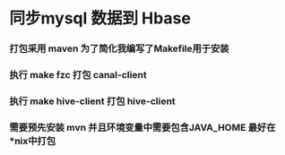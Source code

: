 # 同步mysql 数据到 Hbase

### 打包采用 maven 为了简化我编写了Makefile用于安装

### 执行 make fzc 打包 canal-client

### 执行 make hive-client 打包 hive-client 

### 需要预先安装 mvn 并且环境变量中需要包含JAVA_HOME 最好在*nix中打包